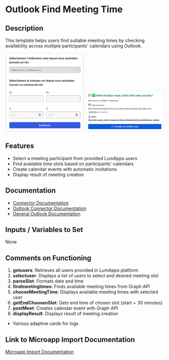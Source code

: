 # Outlook Find Meeting Time

## Description
This template helps users find suitable meeting times by checking availability across multiple participants' calendars using Outlook.

<img src="[Outlook]%20Find%20meeting%20time2.png" width="49%"></img> <img src="[Outlook]%20Find%20meeting%20time.png" width="49%"></img> 

## Features
- Select a meeting participant from provided LumApps users
- Find available time slots based on participants' calendars
- Create calendar events with automatic invitations
- Display result of meeting creation

## Documentation
- [Connector Documentation](https://docs.lumapps.com/docs/admin-l4430581765424978extensions)
- [Outlook Connector Documentation](https://docs.lumapps.com/docs/ls/content/6928751870194695/docs/admin-administration-landing/admin-l6088963918247602/admin-l9650191038731043extensions/admin-l43084339674928007extensions/admin-l4886727041758244extensions)
- [General Outlook Documentation](https://learn.microsoft.com/en-us/outlook/rest/reference)

## Inputs / Variables to Set
None

## Comments on Functioning
1. **getusers**: Retrieves all users provided in LumApps platform
2. **selectuser**: Displays a list of users to select and desired meeting slot
3. **parseSlot**: Formats date and time
4. **findmeetingtimes**: Finds available meeting times from Graph API
5. **chooseMeetingTime**: Displays available meeting times with selected user
6. **getEndChoosenSlot**: Gets end time of chosen slot (start + 30 minutes)
7. **postMeet**: Creates calendar event with Graph API
8. **displayResult**: Displays result of meeting creation
- Various adaptive cards for logs

## Link to Microapp Import Documentation
[Microapp Import Documentation](https://docs.lumapps.com/docs/ls/content/6236515079535869/devportal-l48909819228353757)
